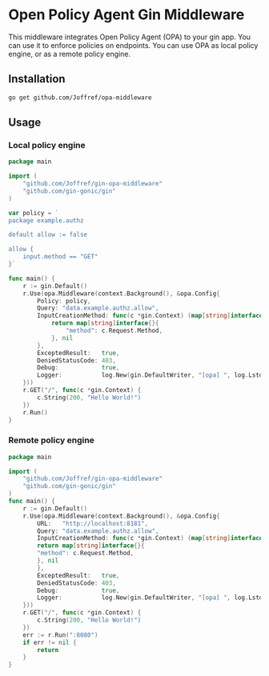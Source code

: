 # Open Policy Agent Gin Middleware

This middleware integrates Open Policy Agent (OPA) to your gin app.
You can use it to enforce policies on endpoints.
You can use OPA as local policy engine, or as a remote policy engine.

## Installation

```bash
go get github.com/Joffref/opa-middleware
```

## Usage
### Local policy engine
```go
package main

import (
    "github.com/Joffref/gin-opa-middleware"
    "github.com/gin-gonic/gin"
)

var policy = `
package example.authz

default allow := false

allow {
	input.method == "GET"
}`

func main() {
    r := gin.Default()
	r.Use(opa.Middleware(context.Background(), &opa.Config{
		Policy: policy,
		Query: "data.example.authz.allow",
		InputCreationMethod: func(c *gin.Context) (map[string]interface{}, error) {
			return map[string]interface{}{
				"method": c.Request.Method,
			}, nil
		},
		ExceptedResult:   true,
		DeniedStatusCode: 403,
		Debug:            true,
		Logger:           log.New(gin.DefaultWriter, "[opa] ", log.LstdFlags),
	}))
    r.GET("/", func(c *gin.Context) {
        c.String(200, "Hello World!")
    })
    r.Run()
}
```
### Remote policy engine
```go
package main

import (
    "github.com/Joffref/gin-opa-middleware"
    "github.com/gin-gonic/gin"
)
func main() {
    r := gin.Default()
    r.Use(opa.Middleware(context.Background(), &opa.Config{
        URL:   "http://localhost:8181",
        Query: "data.example.authz.allow",
        InputCreationMethod: func(c *gin.Context) (map[string]interface{}, error) {
        return map[string]interface{}{
        "method": c.Request.Method,
        }, nil
        },
        ExceptedResult:   true,
        DeniedStatusCode: 403,
        Debug:            true,
        Logger:           log.New(gin.DefaultWriter, "[opa] ", log.LstdFlags),
    }))
    r.GET("/", func(c *gin.Context) {
        c.String(200, "Hello World!")
    })
    err := r.Run(":8080")
    if err != nil {
		return
    }
}
```